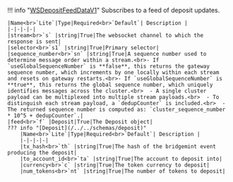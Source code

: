 !!! info "[WSDepositFeedDataV1](/../../schemas/ws_deposit_feed_data_v1)"
    Subscribes to a feed of deposit updates.<br>

    |Name<br>`Lite`|Type|Required<br>`Default`| Description |
    |-|-|-|-|
    |stream<br>`s` |string|True|The websocket channel to which the response is sent|
    |selector<br>`s1` |string|True|Primary selector|
    |sequence_number<br>`sn` |string|True|A sequence number used to determine message order within a stream.<br>- If `useGlobalSequenceNumber` is **false**, this returns the gateway sequence number, which increments by one locally within each stream and resets on gateway restarts.<br>- If `useGlobalSequenceNumber` is **true**, this returns the global sequence number, which uniquely identifies messages across the cluster.<br>  - A single cluster payload can be multiplexed into multiple stream payloads.<br>  - To distinguish each stream payload, a `dedupCounter` is included.<br>  - The returned sequence number is computed as: `cluster_sequence_number * 10^5 + dedupCounter`.|
    |feed<br>`f` |Deposit|True|The Deposit object|
    ??? info "[Deposit](/../../schemas/deposit)"
        |Name<br>`Lite`|Type|Required<br>`Default`| Description |
        |-|-|-|-|
        |tx_hash<br>`th` |string|True|The hash of the bridgemint event producing the deposit|
        |to_account_id<br>`ta` |string|True|The account to deposit into|
        |currency<br>`c` |string|True|The token currency to deposit|
        |num_tokens<br>`nt` |string|True|The number of tokens to deposit|
